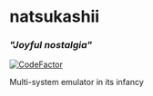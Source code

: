 # natsukashii
### _"Joyful nostalgia"_

[![CodeFactor](https://www.codefactor.io/repository/github/cocosimone/natsukashii/badge/rust-rewrite)](https://www.codefactor.io/repository/github/cocosimone/natsukashii/overview/rust-rewrite)

Multi-system emulator in its infancy